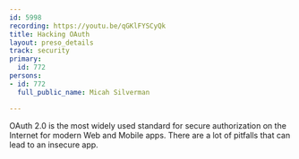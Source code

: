 ```yaml
---
id: 5998
recording: https://youtu.be/qGKlFYSCyQk
title: Hacking OAuth
layout: preso_details
track: security
primary:
  id: 772
persons:
- id: 772
  full_public_name: Micah Silverman

---
```

OAuth 2.0 is the most widely used standard for secure authorization on the Internet for modern Web and Mobile apps. There are a lot of pitfalls that can lead to an insecure app.
